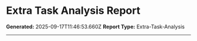 # Extra Task Analysis Report

**Generated:** 2025-09-17T11:46:53.660Z
**Report Type:** Extra-Task-Analysis

---

